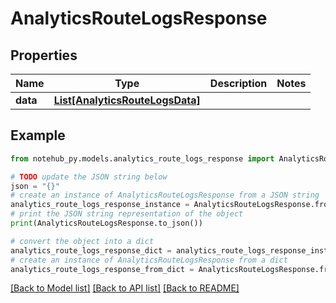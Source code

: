 # AnalyticsRouteLogsResponse

## Properties

| Name     | Type                                                          | Description | Notes |
| -------- | ------------------------------------------------------------- | ----------- | ----- |
| **data** | [**List[AnalyticsRouteLogsData]**](AnalyticsRouteLogsData.md) |             |

## Example

```python
from notehub_py.models.analytics_route_logs_response import AnalyticsRouteLogsResponse

# TODO update the JSON string below
json = "{}"
# create an instance of AnalyticsRouteLogsResponse from a JSON string
analytics_route_logs_response_instance = AnalyticsRouteLogsResponse.from_json(json)
# print the JSON string representation of the object
print(AnalyticsRouteLogsResponse.to_json())

# convert the object into a dict
analytics_route_logs_response_dict = analytics_route_logs_response_instance.to_dict()
# create an instance of AnalyticsRouteLogsResponse from a dict
analytics_route_logs_response_from_dict = AnalyticsRouteLogsResponse.from_dict(analytics_route_logs_response_dict)
```

[[Back to Model list]](../README.md#documentation-for-models) [[Back to API list]](../README.md#documentation-for-api-endpoints) [[Back to README]](../README.md)
